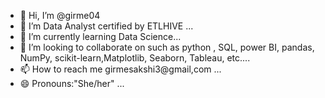 - 👋 Hi, I’m @girme04
- 👀 I’m Data Analyst certified by ETLHIVE ...
- 🌱 I’m currently learning  Data Science...
- 💞️ I’m looking to collaborate on such as python , SQL, power BI,  pandas, NumPy, scikit-learn,Matplotlib, Seaborn, Tableau, etc....
- 📫 How to reach me girmesakshi3@gmail,com ...
- 😄 Pronouns:"She/her" ...

<!---
girme04/girme04 is a ✨ special ✨ repository because its `README.md` (this file) appears on your GitHub profile.
You can click the Preview link to take a look at your changes.
--->
